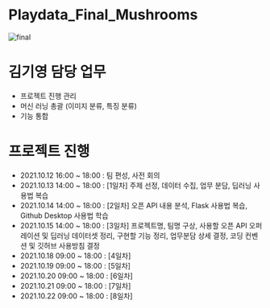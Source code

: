 # Playdata_Final_Mushrooms
![final](https://user-images.githubusercontent.com/84295788/143594807-3e5eb87f-841c-48c7-bb40-e09bf42ec1f5.gif)
# 김기영 담당 업무
- 프로젝트 진행 관리
- 머신 러닝 총괄 (이미지 분류, 특징 분류)
- 기능 통합
 
# 프로젝트 진행 
- 2021.10.12 16:00 ~ 18:00 : 팀 편성, 사전 회의 
- 2021.10.13 14:00 ~ 18:00 : [1일차] 주제 선정, 데이터 수집, 업무 분담, 딥러닝 사용법 복습
- 2021.10.14 14:00 ~ 18:00 : [2일차] 오픈 API 내용 분석, Flask 사용법 복습, Github Desktop 사용법 학습 
- 2021.10.15 14:00 ~ 18:00 : [3일차] 프로젝트명, 팀명 구상, 사용할 오픈 API 오퍼레이션 및 딥러닝 데이터셋 정리, 구현할 기능 정리, 업무분담 상세 결정, 코딩 컨벤션 및 깃허브 사용방침 결정 
- 2021.10.18 09:00 ~ 18:00 : [4일차]
- 2021.10.19 09:00 ~ 18:00 : [5일차]  
- 2021.10.20 09:00 ~ 18:00 : [6일차]
- 2021.10.21 09:00 ~ 18:00 : [7일차]
- 2021.10.22 09:00 ~ 18:00 : [8일차] 



